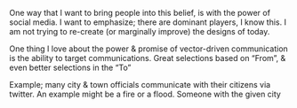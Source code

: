 
One way that I want to bring people into this belief, is with the power of social media. I want to emphasize; there are dominant players, I know this. I am not trying to re-create (or marginally improve) the designs of today.  

One thing I love about the power & promise of vector-driven communication is the ability to target communications. Great selections based on “From”, & even better selections in the “To” 

Example; many city & town officials communicate with their citizens via twitter. An example might be a fire or a flood. Someone with the given city  